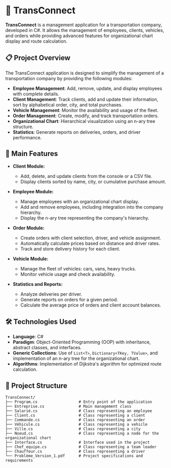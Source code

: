 # 🚛 TransConnect

**TransConnect** is a management application for a transportation company, developed in C#. It allows the management of employees, clients, vehicles, and orders while providing advanced features for organizational chart display and route calculation.

## 📋 **Project Overview**

The TransConnect application is designed to simplify the management of a transportation company by providing the following modules:

- **Employee Management**: Add, remove, update, and display employees with complete details.
- **Client Management**: Track clients, add and update their information, sort by alphabetical order, city, and total purchases.
- **Vehicle Management**: Monitor the availability and usage of the fleet.
- **Order Management**: Create, modify, and track transportation orders.
- **Organizational Chart**: Hierarchical visualization using an n-ary tree structure.
- **Statistics**: Generate reports on deliveries, orders, and driver performance.

## 🚀 **Main Features**

- **Client Module:**
  - Add, delete, and update clients from the console or a CSV file.
  - Display clients sorted by name, city, or cumulative purchase amount.

- **Employee Module:**
  - Manage employees with an organizational chart display.
  - Add and remove employees, including integration into the company hierarchy.
  - Display the n-ary tree representing the company's hierarchy.

- **Order Module:**
  - Create orders with client selection, driver, and vehicle assignment.
  - Automatically calculate prices based on distance and driver rates.
  - Track and store delivery history for each client.

- **Vehicle Module:**
  - Manage the fleet of vehicles: cars, vans, heavy trucks.
  - Monitor vehicle usage and check availability.

- **Statistics and Reports:**
  - Analyze deliveries per driver.
  - Generate reports on orders for a given period.
  - Calculate the average price of orders and client account balances.

## 🛠️ **Technologies Used**

- **Language**: C#
- **Paradigm**: Object-Oriented Programming (OOP) with inheritance, abstract classes, and interfaces.
- **Generic Collections**: Use of `List<T>`, `Dictionary<TKey, TValue>`, and implementation of an n-ary tree for the organizational chart.
- **Algorithms**: Implementation of Dijkstra's algorithm for optimized route calculation.

## 📂 **Project Structure**

```plaintext
TransConnect/
├── Program.cs                  # Entry point of the application
├── Entreprise.cs               # Main management class
├── Salarié.cs                  # Class representing an employee
├── Client.cs                   # Class representing a client
├── Commande.cs                 # Class representing an order
├── Véhicule.cs                 # Class representing a vehicle
├── Ville.cs                    # Class representing a city
├── Noeud.cs                    # Class representing a node for the organizational chart
├── Interface.cs                # Interface used in the project
├── Chef_equipe.cs              # Class representing a team leader
├── Chauffeur.cs                # Class representing a driver
└── Problème_Version_1.pdf      # Project specifications and requirements
